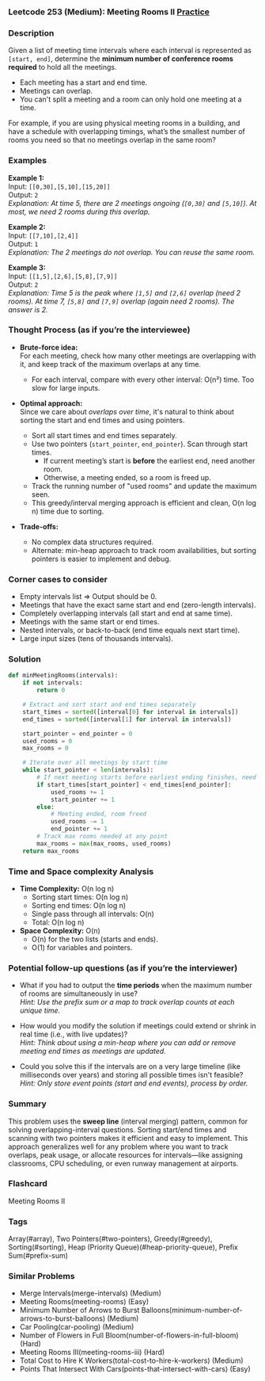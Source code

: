 ### Leetcode 253 (Medium): Meeting Rooms II [Practice](https://leetcode.com/problems/meeting-rooms-ii)

### Description  
Given a list of meeting time intervals where each interval is represented as `[start, end]`, determine the **minimum number of conference rooms required** to hold all the meetings.  
- Each meeting has a start and end time.
- Meetings can overlap.
- You can't split a meeting and a room can only hold one meeting at a time.

For example, if you are using physical meeting rooms in a building, and have a schedule with overlapping timings, what’s the smallest number of rooms you need so that no meetings overlap in the same room?

### Examples  

**Example 1:**  
Input: `[[0,30],[5,10],[15,20]]`  
Output: `2`  
*Explanation: At time 5, there are 2 meetings ongoing (`[0,30]` and `[5,10]`). At most, we need 2 rooms during this overlap.*

**Example 2:**  
Input: `[[7,10],[2,4]]`  
Output: `1`  
*Explanation: The 2 meetings do not overlap. You can reuse the same room.*

**Example 3:**  
Input: `[[1,5],[2,6],[5,8],[7,9]]`  
Output: `2`  
*Explanation: Time 5 is the peak where `[1,5]` and `[2,6]` overlap (need 2 rooms). At time 7, `[5,8]` and `[7,9]` overlap (again need 2 rooms). The answer is 2.*

### Thought Process (as if you’re the interviewee)  
- **Brute-force idea:**  
  For each meeting, check how many other meetings are overlapping with it, and keep track of the maximum overlaps at any time.  
  - For each interval, compare with every other interval: O(n²) time. Too slow for large inputs.

- **Optimal approach:**  
  Since we care about *overlaps over time*, it's natural to think about sorting the start and end times and using pointers.  
  - Sort all start times and end times separately.
  - Use two pointers (`start_pointer`, `end_pointer`). Scan through start times.
    - If current meeting’s start is **before** the earliest end, need another room.
    - Otherwise, a meeting ended, so a room is freed up.
  - Track the running number of "used rooms" and update the maximum seen.
  - This greedy/interval merging approach is efficient and clean, O(n log n) time due to sorting.

- **Trade-offs:**  
  - No complex data structures required.
  - Alternate: min-heap approach to track room availabilities, but sorting pointers is easier to implement and debug.

### Corner cases to consider  
- Empty intervals list ⇒ Output should be 0.
- Meetings that have the exact same start and end (zero-length intervals).
- Completely overlapping intervals (all start and end at same time).
- Meetings with the same start or end times.
- Nested intervals, or back-to-back (end time equals next start time).
- Large input sizes (tens of thousands intervals).

### Solution

```python
def minMeetingRooms(intervals):
    if not intervals:
        return 0

    # Extract and sort start and end times separately
    start_times = sorted([interval[0] for interval in intervals])
    end_times = sorted([interval[1] for interval in intervals])

    start_pointer = end_pointer = 0
    used_rooms = 0
    max_rooms = 0

    # Iterate over all meetings by start time
    while start_pointer < len(intervals):
        # If next meeting starts before earliest ending finishes, need new room
        if start_times[start_pointer] < end_times[end_pointer]:
            used_rooms += 1
            start_pointer += 1
        else:
            # Meeting ended, room freed
            used_rooms -= 1
            end_pointer += 1
        # Track max rooms needed at any point
        max_rooms = max(max_rooms, used_rooms)
    return max_rooms
```

### Time and Space complexity Analysis  

- **Time Complexity:** O(n log n)  
  - Sorting start times: O(n log n)
  - Sorting end times: O(n log n)
  - Single pass through all intervals: O(n)
  - Total: O(n log n)
- **Space Complexity:** O(n)
  - O(n) for the two lists (starts and ends).
  - O(1) for variables and pointers.

### Potential follow-up questions (as if you’re the interviewer)  

- What if you had to output the **time periods** when the maximum number of rooms are simultaneously in use?  
  *Hint: Use the prefix sum or a map to track overlap counts at each unique time.*

- How would you modify the solution if meetings could extend or shrink in real time (i.e., with live updates)?  
  *Hint: Think about using a min-heap where you can add or remove meeting end times as meetings are updated.*

- Could you solve this if the intervals are on a very large timeline (like milliseconds over years) and storing all possible times isn't feasible?  
  *Hint: Only store *event points* (start and end events), process by order.*

### Summary
This problem uses the **sweep line** (interval merging) pattern, common for solving overlapping-interval questions. Sorting start/end times and scanning with two pointers makes it efficient and easy to implement. This approach generalizes well for any problem where you want to track overlaps, peak usage, or allocate resources for intervals—like assigning classrooms, CPU scheduling, or even runway management at airports.


### Flashcard
Meeting Rooms II

### Tags
Array(#array), Two Pointers(#two-pointers), Greedy(#greedy), Sorting(#sorting), Heap (Priority Queue)(#heap-priority-queue), Prefix Sum(#prefix-sum)

### Similar Problems
- Merge Intervals(merge-intervals) (Medium)
- Meeting Rooms(meeting-rooms) (Easy)
- Minimum Number of Arrows to Burst Balloons(minimum-number-of-arrows-to-burst-balloons) (Medium)
- Car Pooling(car-pooling) (Medium)
- Number of Flowers in Full Bloom(number-of-flowers-in-full-bloom) (Hard)
- Meeting Rooms III(meeting-rooms-iii) (Hard)
- Total Cost to Hire K Workers(total-cost-to-hire-k-workers) (Medium)
- Points That Intersect With Cars(points-that-intersect-with-cars) (Easy)